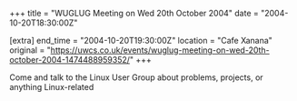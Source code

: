 +++
title = "WUGLUG Meeting on Wed 20th October 2004"
date = "2004-10-20T18:30:00Z"

[extra]
end_time = "2004-10-20T19:30:00Z"
location = "Cafe Xanana"
original = "https://uwcs.co.uk/events/wuglug-meeting-on-wed-20th-october-2004-1474488959352/"
+++

Come and talk to the Linux User Group about problems, projects, or anything Linux-related

